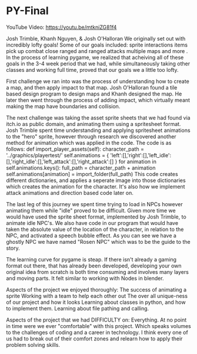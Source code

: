 # PY-Final




YouTube Video: https://youtu.be/mtkniZG81f4



Josh Trimble, Khanh Nguyen, & Josh O'Halloran
We originally set out with incredibly lofty goals! 
Some of our goals included: 
  sprite interactions 
  items pick up
  combat 
  close ranged and ranged attacks 
  multiple maps 
  and more .
In the process of learning pygame, we realized that acheiving all of these goals in the 3-4 week period that we had, while simultaneously taking other classes and working full time, proved that our goals we a little too lofty. 

First challenge we ran into was the process of understanding how to create a map, and then apply impact to that map. Josh O'Halloran found a tile based design program to design maps and Khanh designed the map. He later then went through the process of adding impact, which virtually meant making the map have boundaries and collision. 

The next challenge was taking the asset sprite sheets that we had found via itch.io as public domain, and animating them using a spritesheet format. Josh Trimble spent time understanding and applying spritesheet animations to the "hero" sprite, however through research we discovered another method for animation which was applied in the code. The code is as follows: 
	def import_player_assets(self):
		character_path = '../graphics/playertest/'
		self.animations = {
			'left':[],'right':[],'left_idle':[],'right_idle':[],'left_attack':[],'right_attack':[]
		}
		for animation in self.animations.keys():
			full_path = character_path + animation
			self.animations[animation] = import_folder(full_path)
 This code creates different dictionaries, and applies a seperate image into those dictionaries which creates the animation for the character. It's also how we implement attack animations and direction based code later on. 
 
 The last leg of this journey we spent time trying to load in NPCs however animating them while "idle" proved to be difficult. Given more time we would have used the sprite sheet format, implemented by Josh Trimble, to animate idle NPC's. We also have code in our program that would have taken the absolute value of the location of the character, in relation to the NPC, and activated a speech bubble effect. As you can see we have a ghostly NPC we have named "Rosen NPC" which was to be the guide to the story. 
 
 The learning curve for pygame is steap. If there isn't already a gaming format out there, that has already been developed, developing your own original idea from scratch is both time consuming and involves many layers and moving parts. It felt similar to working with Nodes in blender. 
 
 Aspects of the project we enjoyed thoroughly: 
    The success of animating a sprite 
    Working with a team to help each other out 
    The over all unique-ness of our project and how it looks 
    Learning about classes in python, and how to implement them. 
    Learning about file pathing and calling. 
    
Aspects of the project that we had DIFFICULTY on: 
    Everything. At no point in time were we ever "comfortable" with this project. Which speaks volumes to the challenges of coding and a career in technology. I think  every one of us had to break out of their comfort zones and relearn how to apply their problem solving skills. 
    
